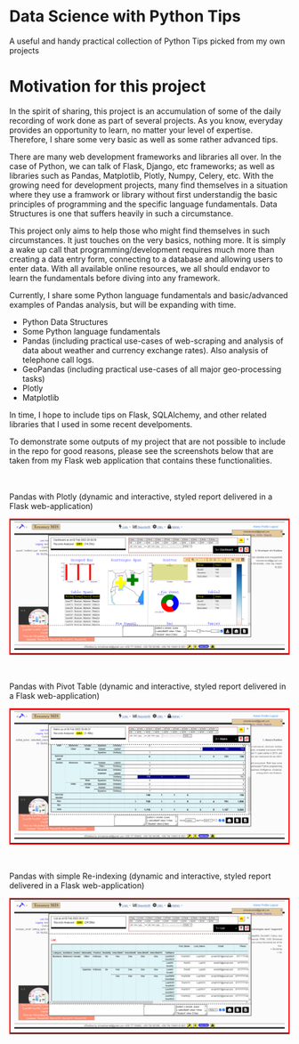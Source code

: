 # Data Science with Python Tips
A useful and handy practical collection of Python Tips picked from my own projects

# Motivation for this project
In the spirit of sharing, this project is an accumulation of some of the daily recording of work done as part of several projects. As you know, everyday provides an opportunity to learn, no matter your level of expertise. Therefore, I share some very basic as well as some rather advanced tips.

There are many web development frameworks and libraries all over. In the case of Python, we can talk of Flask, Django, etc frameworks; as well as libraries such as Pandas, Matplotlib, Plotly, Numpy, Celery, etc. With the growing need for development projects, many find themselves in a situation where they use a framwork or library without first understandig the basic principles of programming and the specific language fundamentals. Data Structures is one that suffers heavily in such a circumstance.

This project only aims to help those who might find themselves in such circumstances. It just touches on the very basics, nothing more. It is simply a wake up call that programming/development requires much more than creating a data entry form, connecting to a database and allowing users to enter data. With all available online resources, we all should endavor to learn the fundamentals before diving into any framework.

Currently, I share some Python language fundamentals and basic/advanced examples of Pandas analysis, but will be expanding with time. 

- Python Data Structures
- Some Python language fundamentals
- Pandas (including practical use-cases of web-scraping and analysis of data about weather and currency exchange rates). Also analysis of telephone call logs.
- GeoPandas (including practical use-cases of all major geo-processing tasks)
- Plotly
- Matplotlib

In time, I hope to include tips on Flask, SQLAlchemy, and other related libraries that I used in some recent develpoments.

To demonstrate some outputs of my project that are not possible to include in the repo for good reasons, please see the screenshots below that are taken from my Flask web application that contains these functionalities.

<br/><br/>Pandas with Plotly (dynamic and interactive, styled report delivered in a Flask web-application)
<table  style="border: 2px solid red;"><tr><td>
  <img src=".//images/tools3.PNG" />
</td></tr></table>

<br/><br/> Pandas with Pivot Table (dynamic and interactive, styled report delivered in a Flask web-application)
<table  style="border: 2px solid red;"><tr><td>
  <img src="./images/tools2.PNG" />
</td></tr></table>

<br/><br/> Pandas with simple Re-indexing (dynamic and interactive, styled report delivered in a Flask web-application)
<table  style="border: 2px solid red;"><tr><td>
  <img src="./images/tools1.PNG" />
</td></tr></table>

